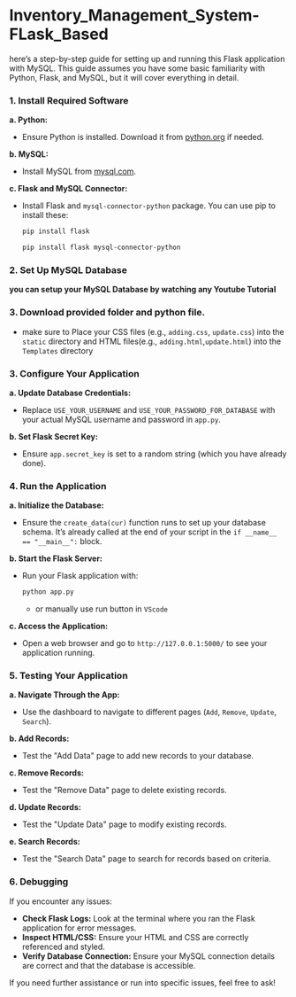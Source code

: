 # Inventory_Management_System-FLask_Based
here’s a step-by-step guide for setting up and running this Flask application with MySQL. This guide assumes you have some basic familiarity with Python, Flask, and MySQL, but it will cover everything in detail.

### 1. **Install Required Software**

**a. Python:**
   - Ensure Python is installed. Download it from [python.org](https://www.python.org/downloads/) if needed.

**b. MySQL:**
   - Install MySQL from [mysql.com](https://dev.mysql.com/downloads/installer/).

**c. Flask and MySQL Connector:**
   - Install Flask and `mysql-connector-python` package. You can use pip to install these:

     ```sh
     pip install flask 
     ```
     ```sh
     pip install flask mysql-connector-python
     ```

### 2. **Set Up MySQL Database**
**you can setup your MySQL Database by watching any Youtube Tutorial**

### 3. Download provided folder and python file.
 - make sure to Place your CSS files (e.g., `adding.css`, `update.css`) into the `static` directory and HTML files(e.g., `adding.html`,`update.html`) into the `Templates` directory

### 3. **Configure Your Application**

**a. Update Database Credentials:**
   - Replace `USE_YOUR_USERNAME` and `USE_YOUR_PASSWORD_FOR_DATABASE` with your actual MySQL username and password in `app.py`.

**b. Set Flask Secret Key:**
   - Ensure `app.secret_key` is set to a random string (which you have already done).

### 4. **Run the Application**

**a. Initialize the Database:**
   - Ensure the `create_data(cur)` function runs to set up your database schema. It’s already called at the end of your script in the `if __name__ == "__main__":` block.

**b. Start the Flask Server:**
   - Run your Flask application with:

     ```sh
     python app.py
     ```
     - or manually use run button in `VScode`

**c. Access the Application:**
   - Open a web browser and go to `http://127.0.0.1:5000/` to see your application running.

### 5. **Testing Your Application**

**a. Navigate Through the App:**
   - Use the dashboard to navigate to different pages (`Add`, `Remove`, `Update`, `Search`).

**b. Add Records:**
   - Test the "Add Data" page to add new records to your database.

**c. Remove Records:**
   - Test the "Remove Data" page to delete existing records.

**d. Update Records:**
   - Test the "Update Data" page to modify existing records.

**e. Search Records:**
   - Test the "Search Data" page to search for records based on criteria.

### 6. **Debugging**

If you encounter any issues:

- **Check Flask Logs:** Look at the terminal where you ran the Flask application for error messages.
- **Inspect HTML/CSS:** Ensure your HTML and CSS are correctly referenced and styled.
- **Verify Database Connection:** Ensure your MySQL connection details are correct and that the database is accessible.

If you need further assistance or run into specific issues, feel free to ask!
